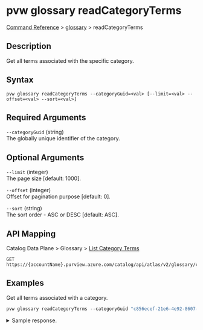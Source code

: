 # pvw glossary readCategoryTerms
[Command Reference](../../../README.md#command-reference) > [glossary](./main.md) > readCategoryTerms

## Description
Get all terms associated with the specific category.

## Syntax
```
pvw glossary readCategoryTerms --categoryGuid=<val> [--limit=<val> --offset=<val> --sort=<val>]
```

## Required Arguments
`--categoryGuid` (string)  
The globally unique identifier of the category.

## Optional Arguments
`--limit` (integer)  
The page size [default: 1000].

`--offset` (integer)  
Offset for pagination purpose [default: 0].

`--sort` (string)  
The sort order - ASC or DESC [default: ASC].

## API Mapping
Catalog Data Plane > Glossary > [List Category Terms](https://docs.microsoft.com/en-us/rest/api/purview/catalogdataplane/glossary/list-category-terms)
```
GET https://{accountName}.purview.azure.com/catalog/api/atlas/v2/glossary/category/{categoryGuid}/terms
```

## Examples
Get all terms associated with a category.
```powershell
pvw glossary readCategoryTerms --categoryGuid "c856ecef-21e6-4e92-8607-9493d8432e78"
```
<details><summary>Sample response.</summary>
<p>

```json
[
    {
        "displayText": "Workplace Analytics_Organization",
        "relationGuid": "80384c75-8c29-45bc-9f7c-9bb3b1218320",
        "termGuid": "d99523b1-9b89-4748-8455-c00d76fd823a"
    },
    {
        "displayText": "Workplace Analytics_Pseudonymized",
        "relationGuid": "6a33dccf-4af8-4889-bd7d-a1c2034c5297",
        "termGuid": "06276c6f-aab7-46f3-980c-e92ad541f333"
    },
    {
        "displayText": "Workplace Analytics_Working hours",
        "relationGuid": "f68e9257-d2b5-4742-b40f-4d35ba86d6d8",
        "termGuid": "2796d276-75a0-46c0-9920-1d9e75c25842"
    }
]
```
</p>
</details>
